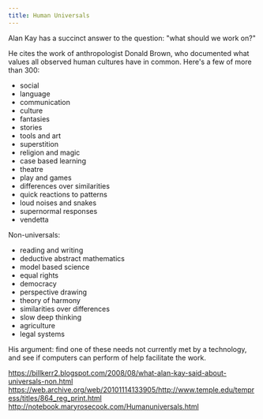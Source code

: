 ```yaml
---
title: Human Universals
---
```


Alan Kay has a succinct answer to the question: "what should we work on?"

He cites the work of anthropologist Donald Brown, who documented what values all
observed human cultures have in common. Here's a few of more than 300:

- social
- language
- communication
- culture
- fantasies
- stories
- tools and art
- superstition
- religion and magic
- case based learning
- theatre
- play and games
- differences over similarities
- quick reactions to patterns
- loud noises and snakes
- supernormal responses
- vendetta

Non-universals:

- reading and writing
- deductive abstract mathematics
- model based science
- equal rights
- democracy
- perspective drawing
- theory of harmony
- similarities over differences
- slow deep thinking
- agriculture
- legal systems

His argument: find one of these needs not currently met by a technology, and see
if computers can perform of help facilitate the work.

https://billkerr2.blogspot.com/2008/08/what-alan-kay-said-about-universals-non.html
https://web.archive.org/web/20101114133905/http://www.temple.edu/tempress/titles/864_reg_print.html
http://notebook.maryrosecook.com/Humanuniversals.html
